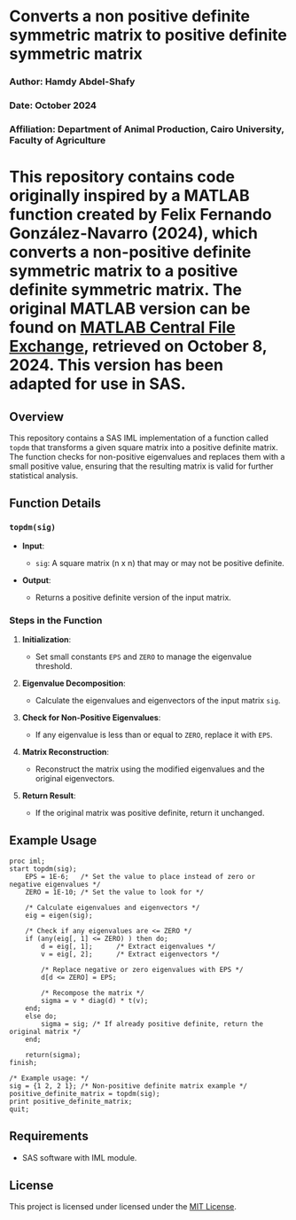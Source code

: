 # Converts a non positive definite symmetric matrix to positive definite symmetric matrix

### Author: Hamdy Abdel-Shafy
### Date: October 2024
### Affiliation: Department of Animal Production, Cairo University, Faculty of Agriculture 

# This repository contains code originally inspired by a MATLAB function created by Felix Fernando González-Navarro (2024), which converts a non-positive definite symmetric matrix to a positive definite symmetric matrix. The original MATLAB version can be found on [MATLAB Central File Exchange](https://www.mathworks.com/matlabcentral/fileexchange/35938-converts-a-non-positive-definite-symmetric-matrix-to-positive-definite-symmetric-matrix), retrieved on October 8, 2024. This version has been adapted for use in SAS.


## Overview

This repository contains a SAS IML implementation of a function called `topdm` that transforms a given square matrix into a positive definite matrix. 
The function checks for non-positive eigenvalues and replaces them with a small positive value, ensuring that the resulting matrix is valid for further statistical analysis.

## Function Details

### `topdm(sig)`

- **Input**: 
  - `sig`: A square matrix (n x n) that may or may not be positive definite.
  
- **Output**: 
  - Returns a positive definite version of the input matrix.

### Steps in the Function

1. **Initialization**: 
   - Set small constants `EPS` and `ZERO` to manage the eigenvalue threshold.

2. **Eigenvalue Decomposition**: 
   - Calculate the eigenvalues and eigenvectors of the input matrix `sig`.

3. **Check for Non-Positive Eigenvalues**: 
   - If any eigenvalue is less than or equal to `ZERO`, replace it with `EPS`.

4. **Matrix Reconstruction**: 
   - Reconstruct the matrix using the modified eigenvalues and the original eigenvectors.

5. **Return Result**: 
   - If the original matrix was positive definite, return it unchanged.

## Example Usage

```sas
proc iml;
start topdm(sig);
    EPS = 1E-6;   /* Set the value to place instead of zero or negative eigenvalues */
    ZERO = 1E-10; /* Set the value to look for */

    /* Calculate eigenvalues and eigenvectors */
    eig = eigen(sig);

    /* Check if any eigenvalues are <= ZERO */
    if (any(eig[, 1] <= ZERO) ) then do; 
        d = eig[, 1];      /* Extract eigenvalues */
        v = eig[, 2];      /* Extract eigenvectors */

        /* Replace negative or zero eigenvalues with EPS */
        d[d <= ZERO] = EPS; 
        
        /* Recompose the matrix */
        sigma = v * diag(d) * t(v); 
    end;
    else do;
        sigma = sig; /* If already positive definite, return the original matrix */
    end;

    return(sigma);
finish;

/* Example usage: */
sig = {1 2, 2 1}; /* Non-positive definite matrix example */
positive_definite_matrix = topdm(sig);
print positive_definite_matrix;
quit;
```

## Requirements

- SAS software with IML module.

## License

This project is licensed under licensed under the [MIT License](LICENSE).

